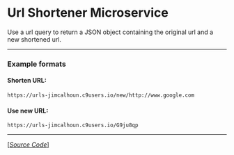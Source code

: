 # Url Shortener Microservice
Use a url query to return a JSON object containing the original url and a new shortened url.
****************
### __Example formats__
#### Shorten URL:
`https://urls-jimcalhoun.c9users.io/new/http://www.google.com`
#### Use new URL:
`https://urls-jimcalhoun.c9users.io/G9ju8qp`
****************
[[_Source Code_]](https://github.com/jc190/url-shortener)